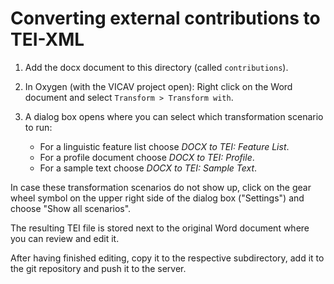 # Converting external contributions to TEI-XML

1. Add the docx document to this directory (called `contributions`).
2. In Oxygen (with the VICAV project open): Right click on the Word document and select `Transform > Transform with`.
2. A dialog box opens where you can select which transformation scenario to run:    

   * For a linguistic feature list choose *DOCX to TEI: Feature List*.
   * For a profile document choose *DOCX to TEI: Profile*.
   * For a sample text choose *DOCX to TEI: Sample Text*.

In case these transformation scenarios do not show up, click on the gear wheel symbol on the upper right side of the dialog box ("Settings") and choose "Show all scenarios".

The resulting TEI file is stored next to the original Word document where you can review and edit it.

After having finished editing, copy it to the respective subdirectory, add it to the git repository and push it to the server.
